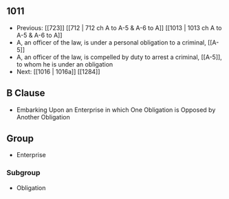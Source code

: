 ## 1011
- Previous: [[723]] [[712 | 712 ch A to A-5 &amp; A-6 to A]] [[1013 | 1013 ch A to A-5 &amp; A-6 to A]] 
- A, an officer of the law, is under a personal obligation to a criminal, [[A-5]]
- A, an officer of the law, is compelled by duty to arrest a criminal, [[A-5]], to whom he is under an obligation
- Next: [[1016 | 1016a]] [[1284]] 

## B Clause
- Embarking Upon an Enterprise in which One Obligation is Opposed by Another Obligation

## Group
- Enterprise

### Subgroup
- Obligation

